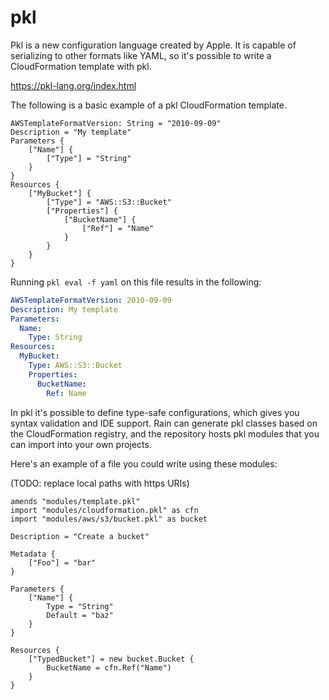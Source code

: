 # pkl

Pkl is a new configuration language created by Apple. It is capable of serializing to other formats like YAML, so it's possible to write a CloudFormation template with pkl.

https://pkl-lang.org/index.html

The following is a basic example of a pkl CloudFormation template.

```pkl
AWSTemplateFormatVersion: String = "2010-09-09"
Description = "My template"
Parameters {
    ["Name"] {
        ["Type"] = "String"
    }
}
Resources {
    ["MyBucket"] {
        ["Type"] = "AWS::S3::Bucket"
        ["Properties"] {
            ["BucketName"] {
                ["Ref"] = "Name"
            }
        }
    }
}
```

Running `pkl eval -f yaml` on this file results in the following:

```yaml
AWSTemplateFormatVersion: 2010-09-09
Description: My template
Parameters:
  Name:
    Type: String
Resources:
  MyBucket:
    Type: AWS::S3::Bucket
    Properties:
      BucketName:
        Ref: Name
```

In pkl it's possible to define type-safe configurations, which gives you syntax validation and IDE support. Rain can generate pkl classes based on the CloudFormation registry, and the repository hosts pkl modules that you can import into your own projects.

Here's an example of a file you could write using these modules:

(TODO: replace local paths with https URIs)

```pkl
amends "modules/template.pkl"
import "modules/cloudformation.pkl" as cfn
import "modules/aws/s3/bucket.pkl" as bucket

Description = "Create a bucket"

Metadata { 
    ["Foo"] = "bar"
}

Parameters {
    ["Name"] {
        Type = "String"
        Default = "baz"
    }
}

Resources {
    ["TypedBucket"] = new bucket.Bucket {
        BucketName = cfn.Ref("Name")
    }
}
```

